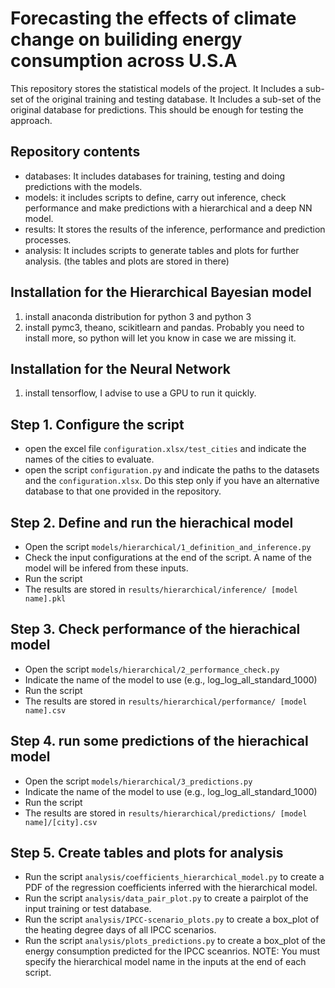 # Forecasting the effects of climate change on builiding energy consumption across U.S.A

This repository stores the statistical models of the project.
It Includes a sub-set of the original training and testing database.
It Includes a sub-set of the original database for predictions.
This should be enough for testing the approach.

## Repository contents
- databases: It includes databases for training, testing and doing predictions with the models.
- models: it includes scripts to define, carry out inference, check performance and make predictions with a hierarchical and a deep NN model.
- results: It stores the results of the inference, performance and prediction processes.
- analysis: It includes scripts to generate tables and plots for further analysis. (the tables and plots are stored in there)

## Installation for the Hierarchical Bayesian model
1. install anaconda distribution for python 3 and python 3
2. install pymc3, theano, scikitlearn and pandas. Probably you need to install more, so python will let you know in case we are missing it.

## Installation for the Neural Network
1. install tensorflow, I advise to use a GPU to run it quickly.

## Step 1. Configure the script
- open the excel file `configuration.xlsx/test_cities` and indicate the names of the cities to evaluate.
- open the script `configuration.py` and indicate the paths to the datasets and the `configuration.xlsx`. Do this step only if you have an alternative database to that one provided in the repository.

## Step 2. Define and run the hierachical model
- Open the script `models/hierarchical/1_definition_and_inference.py`
- Check the input configurations at the end of the script. A name of the model will be infered from these inputs.
- Run the script
- The results are stored in `results/hierarchical/inference/ [model name].pkl`

## Step 3. Check performance of the hierachical model
- Open the script `models/hierarchical/2_performance_check.py`
- Indicate the name of the model to use (e.g., log_log_all_standard_1000)
- Run the script
- The results are stored in `results/hierarchical/performance/ [model name].csv`

## Step 4. run some predictions of the hierachical model
- Open the script `models/hierarchical/3_predictions.py`
- Indicate the name of the model to use (e.g., log_log_all_standard_1000)
- Run the script
- The results are stored in `results/hierarchical/predictions/ [model name]/[city].csv`

## Step 5. Create tables and plots for analysis
- Run the script `analysis/coefficients_hierarchical_model.py` to create a PDF of the regression coefficients inferred with the hierarchical model.
- Run the script `analysis/data_pair_plot.py` to create a pairplot of the input training or test database.
- Run the script `analysis/IPCC-scenario_plots.py` to create a box_plot of the heating degree days of all IPCC scenarios.
- Run the script `analysis/plots_predictions.py` to create a box_plot of the energy consumption predicted for the IPCC sceanrios.
NOTE: You must specify the hierarchical model name in the inputs at the end of each script.
